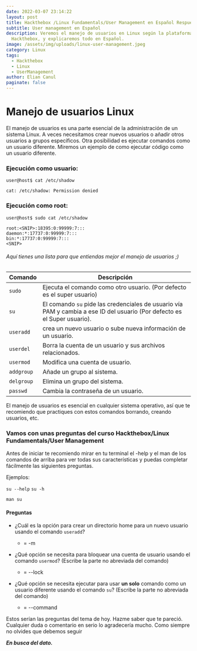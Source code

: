 ```yaml
---
date: 2022-03-07 23:14:22
layout: post
title: Hackthebox /Linux Fundamentals/User Management en Español Respuestas
subtitle: User management en Español
description: Veremos el manejo de usuarios en Linux según la plataforma de
  Hackthebox, y explicaremos todo en Español.
image: /assets/img/uploads/linux-user-management.jpeg
category: Linux
tags:
  - Hackthebox
  - Linux
  - UserManagement
author: Elian Canul
paginate: false
---
```

# Manejo de usuarios Linux

El manejo de usuarios es una parte esencial de la administración de un sistema Linux. A veces necesitamos crear nuevos usuarios o añadir otros usuarios a grupos específicos. Otra posibilidad es ejecutar comandos como un usuario diferente.  Miremos un ejemplo de como ejecutar código como un usuario diferente.

### Ejecución como usuario:

<!--StartFragment-->

```shell-session
user@host$ cat /etc/shadow

cat: /etc/shadow: Permission denied
```

<!--EndFragment-->

### Ejecución como root:

<!--StartFragment-->

```shell-session
user@host$ sudo cat /etc/shadow

root:<SNIP>:18395:0:99999:7:::
daemon:*:17737:0:99999:7:::
bin:*:17737:0:99999:7:::
<SNIP>
```

<!--EndFragment-->

###### Aquí tienes una lista para que entiendas mejor el manejo de usuarios ;)

<!--StartFragment-->

| **Comando** | **Descripción**                                                                                                           |
| ----------- | ------------------------------------------------------------------------------------------------------------------------- |
| `sudo`      | Ejecuta el comando como otro usuario. (Por defecto es el super usuario)                                                   |
| `su`        | El comando `su` pide las credenciales de usuario vía PAM y cambia a ese ID del usuario (Por defecto es el Super usuario). |
| `useradd`   | crea un nuevo usuario o sube nueva información de un usuario.                                                             |
| `userdel`   | Borra la cuenta de un usuario y sus archivos relacionados.                                                                |
| `usermod`   | Modifica una cuenta de usuario.                                                                                           |
| `addgroup`  | Añade un grupo al sistema.                                                                                                |
| `delgroup`  | Elimina un grupo del sistema.                                                                                             |
| `passwd`    | Cambia la contraseña de un usuario.                                                                                       |

<!--EndFragment-->

El manejo de usuarios es esencial en cualquier sistema operativo, así que te recomiendo que practiques con estos comandos borrando, creando usuarios, etc. 

### Vamos con unas preguntas del curso Hackthebox/Linux Fundamentals/User Management

Antes de iniciar te recomiendo mirar en tu terminal el -help y el man de los comandos de arriba para ver todas sus características y puedas completar fácilmente las siguientes preguntas.

Ejemplos:

`su --help` `su -h`

`man su`

<!--StartFragment-->

#### Preguntas

* ¿Cuál es la opción para crear un directorio home para un nuevo usuario usando el comando `useradd`?

  * \= -m
* ¿Qué opción se necesita para bloquear una cuenta de usuario usando el comando `usermod`? (Escribe la parte no abreviada del comando)

  * \= --lock
* ¿Qué opción se necesita ejecutar para usar **un solo** comando como un usuario diferente usando el comando `su`? (Escribe la parte no abreviada del comando)

  * \= --command

<!--EndFragment-->

Estos serían las preguntas del tema de hoy. Hazme saber que te pareció. Cualquier duda o comentario en serio lo agradecería mucho. Como siempre no olvides que debemos seguir

***En busca del dato.***